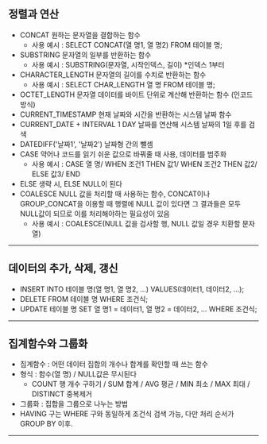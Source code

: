 ## 정렬과 연산
- CONCAT 원하는 문자열을 결합하는 함수
  - 사용 예시 : SELECT CONCAT(열 명1, 열 명2) FROM 테이블 명;
- SUBSTRING 문자열의 일부를 반환하는 함수
  - 사용 예시 : SUBSTRING(문자열, 시작인덱스, 길이) *인덱스 1부터
- CHARACTER_LENGTH 문자열의 길이를 수치로 반환하는 함수
  - 사용 예시 : SELECT CHAR_LENGTH 열 명 FROM 테이블 명;
- OCTET_LENGTH 문자열 데이터를 바이트 단위로 계산해 반환하는 함수 (인코드 방식)
- CURRENT_TIMESTAMP 현재 날짜와 시간을 반환하는 시스템 날짜 함수
- CURRENT_DATE + INTERVAL 1 DAY 날짜를 연산해 시스템 날짜의 1일 후를 검색
- DATEDIFF('날짜1', '날짜2') 날짜형 간의 뺄셈
- CASE 약어나 코드를 읽기 쉬운 값으로 바꿔줄 때 사용, 데이터를 범주화
  - 사용 예시 : CASE 열 명/ WHEN 조건1 THEN 값1/ WHEN 조건2 THEN 값2/ ELSE 값3/ END
- ELSE 생략 시, ELSE NULL이 된다
- COALESCE NULL 값을 처리할 때 사용하는 함수, CONCAT이나 GROUP_CONCAT을 이용할 때 행렬에 NULL 값이 있다면 그 결과들은 모두 NULL값이 되므로 이를 처리해야하는 필요성이 있음
	- 사용 예시 : COALESCE(NULL 값을 검사할 행, NULL 값일 경우 치환할 문자열)
---
## 데이터의 추가, 삭제, 갱신
- INSERT INTO 테이블 명(열 명1, 열 명2, ...) VALUES(데이터1, 데이터2, ...);
- DELETE FROM 테이블 명 WHERE 조건식;
- UPDATE 테이블 명 SET 열 명1 = 데이터1, 열 명2 = 데이터2, ... WHERE 조건식;
---
## 집계함수와 그룹화
- 집계함수 : 어떤 데이터 집합의 개수나 합계를 확인할 때 쓰는 함수
- 형식 : 함수(열 명) / NULL값은 무시된다
  - COUNT 행 개수 구하기 / SUM 합계 / AVG 평균 / MIN 최소 / MAX 최대 / DISTINCT 중복제거
- 그룹화 : 집합을 그룹으로 나누는 방법
- HAVING 구는 WHERE 구와 동일하게 조건식 검색 가능, 다만 처리 순서가 GROUP BY 이후.
---
